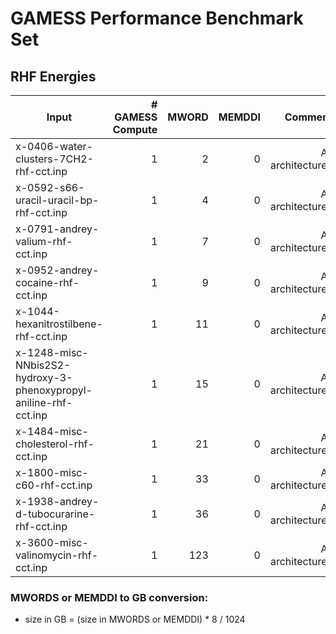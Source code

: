 # GAMESS Performance Benchmark Set

## RHF Energies

|Input|# GAMESS Compute|MWORD|MEMDDI|Comment|
|-----|----------------:|-----:|------:|-------:|
|x-0406-water-clusters-7CH2-rhf-cct.inp|1|2|0|All architectures|
|x-0592-s66-uracil-uracil-bp-rhf-cct.inp|1|4|0|All architectures|
|x-0791-andrey-valium-rhf-cct.inp|1|7|0|All architectures|
|x-0952-andrey-cocaine-rhf-cct.inp|1|9|0|All architectures|
|x-1044-hexanitrostilbene-rhf-cct.inp|1|11|0|All architectures|
|x-1248-misc-NNbis2S2-hydroxy-3-phenoxypropyl-aniline-rhf-cct.inp|1|15|0|All architectures|
|x-1484-misc-cholesterol-rhf-cct.inp|1|21|0|All architectures|
|x-1800-misc-c60-rhf-cct.inp|1|33|0|All architectures|
|x-1938-andrey-d-tubocurarine-rhf-cct.inp|1|36|0|All architectures|
|x-3600-misc-valinomycin-rhf-cct.inp|1|123|0|All architectures|

### MWORDS or MEMDDI to GB conversion:

*  size in GB = (size in MWORDS or MEMDDI) * 8 / 1024

